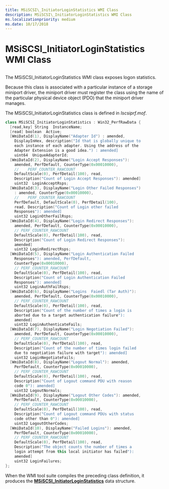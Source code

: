 ```yaml
---
title: MSiSCSI\_InitiatorLoginStatistics WMI Class
description: MSiSCSI\_InitiatorLoginStatistics WMI Class
ms.localizationpriority: medium
ms.date: 10/17/2018
---
```


# MSiSCSI\_InitiatorLoginStatistics WMI Class


## <span id="ddk_msiscsi_initiatorloginstatistics_wmi_class_kr"></span><span id="DDK_MSISCSI_INITIATORLOGINSTATISTICS_WMI_CLASS_KR"></span>


The MSiSCSI\_InitiatorLoginStatistics WMI class exposes logon statistics.

Because this class is associated with a particular instance of a storage miniport driver, the miniport driver must register the class using the name of the particular physical device object (PDO) that the miniport driver manages.

The MSiSCSI\_InitiatorLoginStatistics class is defined in *Iscsiprf.mof*.

```cpp
class MSiSCSI_InitiatorLoginStatistics : Win32_PerfRawData {
  [read,key] String  InstanceName;
  [read] boolean  Active;
  [WmiDataId(1), DisplayName("Adapter Id") : amended, 
    DisplayInHex, description("Id that is globally unique to 
    each instance of each adapter. Using the address of the 
    Adapter Extension is a good idea.") : amended]
    uint64  UniqueAdapterId;
  [WmiDataId(2), DisplayName("Login Accept Responses"): 
    amended, PerfDefault, CounterType(0x00010000),
    //    PERF_COUNTER_RAWCOUNT
    DefaultScale(0), PerfDetail(100), read, 
    Description("Count of Login Accept Responses"): amended] 
    uint32  LoginAcceptRsps;
  [WmiDataId(3), DisplayName("Login Other Failed Responses") 
    : amended, CounterType(0x00010000),
    //    PERF_COUNTER_RAWCOUNT
    PerfDefault, DefaultScale(0), PerfDetail(100),
    read, Description("Count of Login other failed
    Responses"): amended] 
    uint32 LoginOtherFailRsps;
  [WmiDataId(4), DisplayName("Login Redirect Responses"): 
    amended, PerfDefault, CounterType(0x00010000),
    // PERF_COUNTER_RAWCOUNT
    DefaultScale(0), PerfDetail(100), read,
    Description("Count of Login Redirect Responses"): 
    amended] 
    uint32 LoginRedirectRsps;
  [WmiDataId(5), DisplayName("Login Authentication Failed 
    Responses"): amended, PerfDefault,
    CounterType(0x00010000),
    // PERF_COUNTER_RAWCOUNT
    DefaultScale(0), PerfDetail(100), read,
    Description("Count of Login Authentication Failed 
    Responses"): amended] 
    uint32 LoginAuthFailRsps;
  [WmiDataId(6), DisplayName("Logins  Faiedl (Tar Auth)"): 
    amended, PerfDefault, CounterType(0x00010000),
    // PERF_COUNTER_RAWCOUNT
    DefaultScale(0), PerfDetail(100), read,
    Description("Count of the number of times a login is 
    aborted due to a target authentication failure"): 
    amended] 
    uint32 LoginAuthenticateFails;
  [WmiDataId(7), DisplayName("Login Negotiation Failed"): 
    amended, PerfDefault, CounterType(0x00010000),
    // PERF_COUNTER_RAWCOUNT
    DefaultScale(0), PerfDetail(100), read,
    Description("Count of the number of times login failed 
    due to negotiation failure with target"): amended] 
    uint32 LoginNegotiateFails;
  [WmiDataId(8), DisplayName("Logout Normal"): amended,
    PerfDefault, CounterType(0x00010000),
    // PERF_COUNTER_RAWCOUNT
    DefaultScale(0), PerfDetail(100), read,
    Description("Count of Logout command PDU with reason 
    code 0"): amended] 
    uint32 LogoutNormals;
  [WmiDataId(9), DisplayName("Logout Other Codes"): amended,
    PerfDefault, CounterType(0x00010000),
    // PERF_COUNTER_RAWCOUNT
    DefaultScale(0), PerfDetail(100), read,
    Description("Count of Logout command PDUs with status 
    code other than 0"): amended] 
    uint32 LogoutOtherCodes;
  [WmiDataId(10), DisplayName("Failed Logins"): amended,
    PerfDefault, CounterType(0x00010000),
    // PERF_COUNTER_RAWCOUNT
    DefaultScale(0), PerfDetail(100), read,
    Description("The object counts the number of times a 
    login attempt from this local initiator has failed"): 
    amended] 
    uint32 LoginFailures;
};
```

When the WMI tool suite compiles the preceding class definition, it produces the [**MSiSCSI\_InitiatorLoginStatistics**](/windows-hardware/drivers/ddi/iscsiprf/ns-iscsiprf-_msiscsi_initiatorloginstatistics) data structure.

 

